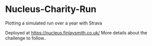 # Nucleus-Charity-Run
Plotting a simulated run over a year with Strava

Deployed at https://nucleus.finlaysmith.co.uk/
More details about the challenge to follow..
